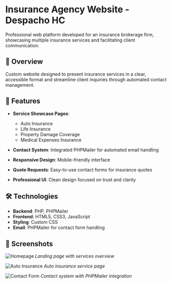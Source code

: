 # Insurance Agency Website - Despacho HC

Professional web platform developed for an insurance brokerage firm, showcasing multiple insurance services and facilitating client communication.

## 🎯 Overview

Custom website designed to present insurance services in a clear, accessible format and streamline client inquiries through automated contact management.

## 🌟 Features

- **Service Showcase Pages**:
  - Auto Insurance
  - Life Insurance
  - Property Damage Coverage
  - Medical Expenses Insurance
  
- **Contact System**: Integrated PHPMailer for automated email handling
- **Responsive Design**: Mobile-friendly interface
- **Quote Requests**: Easy-to-use contact forms for insurance quotes
- **Professional UI**: Clean design focused on trust and clarity

## 🛠️ Technologies

- **Backend**: PHP, PHPMailer
- **Frontend**: HTML5, CSS3, JavaScript
- **Styling**: Custom CSS
- **Email**: PHPMailer for contact form handling

## 📸 Screenshots

![Homepage](<img width="1919" height="859" alt="imagen" src="https://github.com/user-attachments/assets/66a3226f-dc02-43a3-9781-262ac53e898b" />)
*Landing page with services overview*

![Auto Insurance](<img width="1892" height="899" alt="imagen" src="https://github.com/user-attachments/assets/2bb5d753-2400-465d-929b-c79dfa37cf17" />)
*Auto insurance service page*

![Contact Form](<img width="1920" height="911" alt="imagen" src="https://github.com/user-attachments/assets/fac81d64-127f-45cc-94a3-2c184af8f78f" />)
*Contact system with PHPMailer integration*



